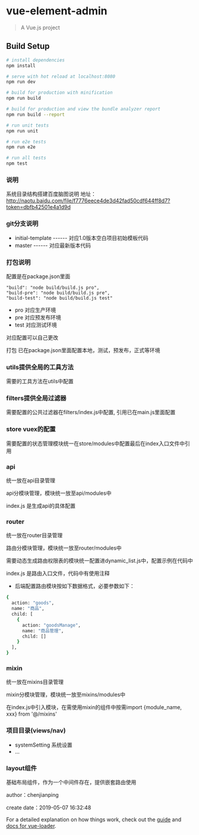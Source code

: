 # vue-element-admin

> A Vue.js project

## Build Setup

``` bash
# install dependencies
npm install

# serve with hot reload at localhost:8080
npm run dev

# build for production with minification
npm run build

# build for production and view the bundle analyzer report
npm run build --report

# run unit tests
npm run unit

# run e2e tests
npm run e2e

# run all tests
npm test
```

### 说明
系统目录结构搭建百度脑图说明
地址：http://naotu.baidu.com/file/f7776eece4de3d42fad50cdf644ff8d7?token=dbfb42501e4a1d9d

### git分支说明
- initial-template        ------ 对应1.0版本空白项目初始模板代码
- master     ------ 对应最新版本代码

### 打包说明
配置是在package.json里面
```shell
"build": "node build/build.js pro",
"build-pre": "node build/build.js pre",
"build-test": "node build/build.js test"
```
- pro 对应生产环境
- pre 对应预发布环境
- test 对应测试环境

对应配置可以自己更改

打包
已在package.json里面配置本地，测试，预发布，正式等环境

### utils提供全局的工具方法
需要的工具方法在utils中配置

### filters提供全局过滤器
需要配置的公共过滤器在filters/index.js中配置, 引用已在main.js里面配置

### store vuex的配置
需要配置的状态管理模块统一在store/modules中配置最后在index入口文件中引用

### api
统一放在api目录管理

api分模块管理，模块统一放至api/modules中

index.js 是生成api的具体配置

### router
统一放在router目录管理

路由分模块管理，模块统一放至router/modules中

需要动态生成路由权限表的模块统一配置进dynamic_list.js中，配置示例在代码中

index.js 是路由入口文件，代码中有使用注释

- 后端配置路由模块按如下数据格式，必要参数如下：
``` bash
{
  action: "goods",
  name: "商品",
  child: [
    {
      action: "goodsManage",
      name: "商品管理",
      child: []
    }
  ],
}
```

### mixin
统一放在mixins目录管理

mixin分模块管理，模块统一放至mixins/modules中

在index.js中引入模块，在需使用mixin的组件中按需import {module_name, xxx} from '@/mixins'

### 项目目录(views/nav)
- systemSetting 系统设置
- ...

### layout组件
基础布局组件，作为一个中间件存在，提供嵌套路由使用

author：chenjianping

create date：2019-05-07 16:32:48

For a detailed explanation on how things work, check out the [guide](http://vuejs-templates.github.io/webpack/) and [docs for vue-loader](http://vuejs.github.io/vue-loader).
